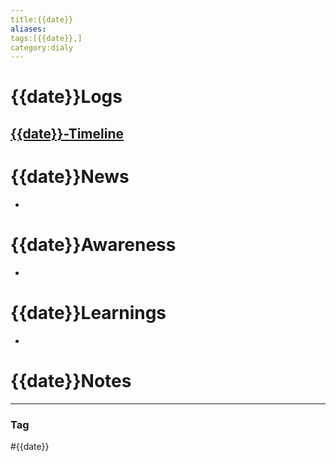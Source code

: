 ```yaml
---
title:{{date}}
aliases:
tags:[{{date}},]
category:dialy
---
```


#  {{date}}Logs
[{{date}}-Timeline](https://timeline.google.com/maps/timeline?hl=ja&authuser=0&ei=raT-Ybv3NceiwAO9lYDoCw%3A15&ved=1t%3A17706&pli=1&rapt=AEjHL4NGCZ7AxHb4WOfmw_yeC0kkhjgFnnoTCPUnxpdHYn9bL143qBAUDpxvyacMdJOTKoukqJjFSnPAiVly2iXdHkI5JNg_fQ&pb=!1m2!1m1!1s{{date}})
- 


# {{date}}News
- 


#  {{date}}Awareness
- 

# {{date}}Learnings
- 


# {{date}}Notes


---
### Tag
#{{date}}
